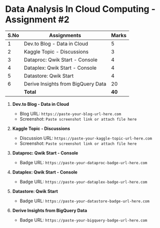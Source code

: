# Data Analysis In Cloud Computing - Assignment #2

| S.No | Assignments                          | Marks |
|------|--------------------------------------|-------|
| 1    | Dev.to Blog - Data in Cloud          | 5     |
| 2    | Kaggle Topic - Discussions           | 3     |
| 3    | Dataproc: Qwik Start - Console       | 4     |
| 4    | Dataplex: Qwik Start - Console       | 4     |
| 5    | Datastore: Qwik Start                | 4     |
| 6    | Derive Insights from BigQuery Data   | 20    |
|  |    **Total**                             | **40** |

1. **Dev.to Blog - Data in Cloud**  
   - Blog URL: `https://paste-your-blog-url-here.com`  
   - Screenshot: `Paste screenshot link or attach file here`  

2. **Kaggle Topic - Discussions**  
   - Discussion URL: `https://paste-your-kaggle-topic-url-here.com`  
   - Screenshot: `Paste screenshot link or attach file here`  

3. **Dataproc: Qwik Start - Console**  
   - Badge URL: `https://paste-your-dataproc-badge-url-here.com`  

4. **Dataplex: Qwik Start - Console**  
   - Badge URL: `https://paste-your-dataplex-badge-url-here.com`  

5. **Datastore: Qwik Start**  
   - Badge URL: `https://paste-your-datastore-badge-url-here.com`  

6. **Derive Insights from BigQuery Data**  
   - Badge URL: `https://paste-your-bigquery-badge-url-here.com`  
